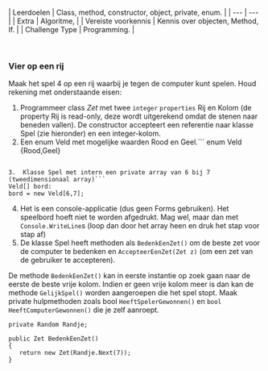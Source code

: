 <a id="cha:challengeVieropeenrij"></a>
| Leerdoelen | Class, method, constructor, object, private, enum. |
| --- | --- |
| Extra | Algoritme, |
| Vereiste voorkennis | Kennis over objecten, Method, If. |
| Challenge Type | Programming. |



 
### Vier op een rij
Maak het spel 4 op een rij waarbij je tegen de computer kunt spelen.
Houd rekening met onderstaande eisen:
1.	Programmeer class *Zet* met twee `integer` `properties` Rij en Kolom
(de property  Rij is read-only, deze wordt uitgerekend omdat de stenen naar beneden vallen).
De constructor accepteert een referentie naar klasse Spel (zie hieronder) en een integer-kolom.
2.	Een enum Veld met mogelijke waarden Rood en Geel.```
enum Veld {Rood,Geel}
```

3.	Klasse Spel met intern een private array van 6 bij 7 (tweedimensionaal array)```
Veld[] bord:
bord = new Veld[6,7];
```

4.	Het is een console-applicatie (dus geen Forms gebruiken). Het speelbord hoeft niet te worden afgedrukt. Mag wel, maar dan met `Console.WriteLine`s (loop dan door het array heen en druk het stap voor stap af)
5.	De klasse Spel heeft methoden als `BedenkEenZet()` om de beste zet voor de computer te bedenken en `AccepteerEenZet(Zet z)` (om een zet van de gebruiker te accepteren).

De methode `BedenkEenZet()` kan in eerste instantie op zoek gaan naar de eerste de beste vrije kolom. Indien er geen vrije kolom meer is dan kan de methode `GelijkSpel()` worden aangeroepen die het spel stopt.
Maak private hulpmethoden zoals bool `HeeftSpelerGewonnen()` en `bool HeeftComputerGewonnen()` die je zelf aanroept.
```
private Random Randje;

public Zet BedenkEenZet()
{
   return new Zet(Randje.Next(7));
}
```
